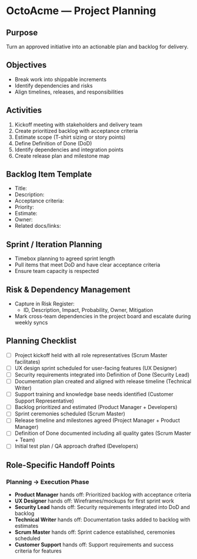 # OctoAcme — Project Planning

## Purpose
Turn an approved initiative into an actionable plan and backlog for delivery.

## Objectives
- Break work into shippable increments
- Identify dependencies and risks
- Align timelines, releases, and responsibilities

## Activities
1. Kickoff meeting with stakeholders and delivery team
2. Create prioritized backlog with acceptance criteria
3. Estimate scope (T-shirt sizing or story points)
4. Define Definition of Done (DoD)
5. Identify dependencies and integration points
6. Create release plan and milestone map

## Backlog Item Template
- Title:
- Description:
- Acceptance criteria:
- Priority:
- Estimate:
- Owner:
- Related docs/links:

## Sprint / Iteration Planning
- Timebox planning to agreed sprint length
- Pull items that meet DoD and have clear acceptance criteria
- Ensure team capacity is respected

## Risk & Dependency Management
- Capture in Risk Register:
  - ID, Description, Impact, Probability, Owner, Mitigation
- Mark cross-team dependencies in the project board and escalate during weekly syncs

## Planning Checklist
- [ ] Project kickoff held with all role representatives (Scrum Master facilitates)
- [ ] UX design sprint scheduled for user-facing features (UX Designer)
- [ ] Security requirements integrated into Definition of Done (Security Lead)
- [ ] Documentation plan created and aligned with release timeline (Technical Writer)
- [ ] Support training and knowledge base needs identified (Customer Support Representative)
- [ ] Backlog prioritized and estimated (Product Manager + Developers)
- [ ] Sprint ceremonies scheduled (Scrum Master)
- [ ] Release timeline and milestones agreed (Project Manager + Product Manager)
- [ ] Definition of Done documented including all quality gates (Scrum Master + Team)
- [ ] Initial test plan / QA approach drafted (Developers)

## Role-Specific Handoff Points
### Planning → Execution Phase
- **Product Manager** hands off: Prioritized backlog with acceptance criteria
- **UX Designer** hands off: Wireframes/mockups for first sprint work
- **Security Lead** hands off: Security requirements integrated into DoD and backlog
- **Technical Writer** hands off: Documentation tasks added to backlog with estimates
- **Scrum Master** hands off: Sprint cadence established, ceremonies scheduled
- **Customer Support** hands off: Support requirements and success criteria for features

